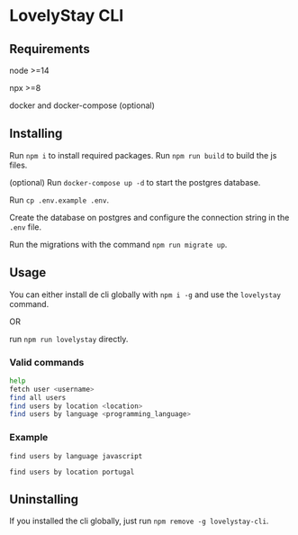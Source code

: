 # LovelyStay CLI

## Requirements

node >=14

npx >=8

docker and docker-compose (optional)

## Installing

Run `npm i` to install required packages.
Run `npm run build` to build the js files.

(optional) Run `docker-compose up -d` to start the postgres database.

Run `cp .env.example .env`.

Create the database on postgres and configure the connection string in the `.env` file.

Run the migrations with the command `npm run migrate up`.

## Usage

You can either install de cli globally with `npm i -g` and use the `lovelystay` command.

OR

run `npm run lovelystay` directly.

### Valid commands
```bash
help
fetch user <username>
find all users
find users by location <location>
find users by language <programming_language>
```

### Example

`find users by language javascript`

`find users by location portugal`

## Uninstalling

If you installed the cli globally, just run `npm remove -g lovelystay-cli`.
